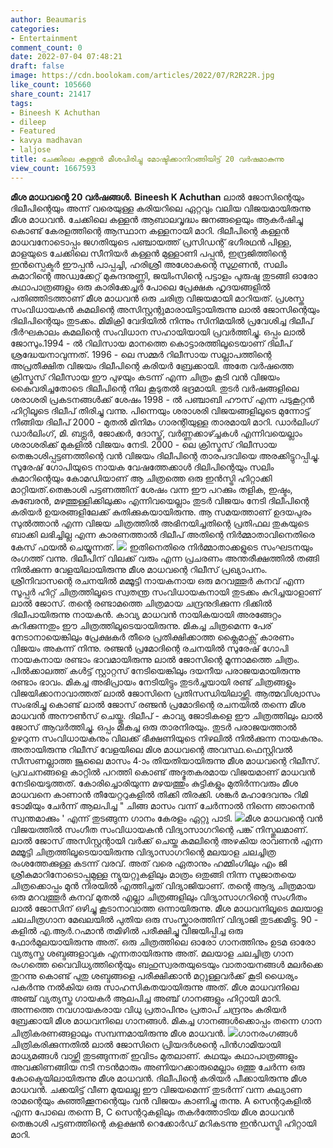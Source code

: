 ```yaml
---
author: Beaumaris
categories:
- Entertainment
comment_count: 0
date: 2022-07-04 07:48:21
draft: false
image: https://cdn.boolokam.com/articles/2022/07/R2R22R.jpg
like_count: 105660
share_count: 21417
tags:
- Bineesh K Achuthan
- dileep
- Featured
- kavya madhavan
- laljose
title: ചേക്കിലെ കള്ളൻ മീശപിരിച്ചു മോഷ്ടിക്കാനിറങ്ങിയിട്ട് 20 വർഷമാകുന്നു
view_count: 1667593
---
```


**മീശ മാധവന്റെ 20 വർഷങ്ങൾ.** **Bineesh K Achuthan** ലാൽ ജോസിന്റെയും ദിലീപിന്റെയും അന്ന് വരെയുള്ള കരിയറിലെ ഏറ്റവും വലിയ വിജയമായിരുന്നു മീശ മാധവൻ. ചേക്കിലെ കള്ളൻ ആബാലവൃദ്ധം ജനങ്ങളെയും ആകർഷിച്ചു കൊണ്ട് കേരളത്തിന്റെ ആസ്ഥാന കള്ളനായി മാറി. ദിലീപിന്റെ കള്ളൻ മാധവനോടൊപ്പം ജഗതിയുടെ പഞ്ചായത്ത് പ്രസിഡന്റ് ഭഗീരഥൻ പിള്ള, മാളയുടെ ചേക്കിലെ സീനിയർ കള്ളൻ മുള്ളാണി പപ്പൻ, ഇന്ദ്രജിത്തിന്റെ ഇൻസ്പെക്ടർ ഈപ്പൻ പാപ്പച്ചി, ഹരിശ്രീ അശോകന്റെ സുഗുണൻ, സലിം കുമാറിന്റെ അഡ്വക്കേറ്റ് മുകുന്ദനുണ്ണി, ജയിംസിന്റെ പട്ടാളം പുരുഷു തുടങ്ങി ഓരോ കഥാപാത്രങ്ങളും ഒരു കാരിക്കേച്ചർ പോലെ പ്രേക്ഷക ഹൃദയങ്ങളിൽ പതിഞ്ഞിടത്താണ് മീശ മാധവൻ ഒരു ചരിത്ര വിജയമായി മാറിയത്. പ്രശസ്ത സംവിധായകൻ കമലിന്റെ അസിസ്റ്റന്റുമാരായിട്ടായിരുന്നു ലാൽ ജോസിന്റെയും ദിലിപിന്റെയും തുടക്കം. മിമിക്രി വേദിയിൽ നിന്നും സിനിമയിൽ പ്രവേശിച്ച ദിലീപ് ദീർഘകാലം കമലിന്റെ സംവിധാന സഹായിയായി പ്രവർത്തിച്ചു. ഒപ്പം ലാൽ ജോസും.1994 - ൽ റിലിസായ മാനത്തെ കൊട്ടാരത്തിലൂടെയാണ് ദിലീപ് ശ്രദ്ധേയനാവുന്നത്. 1996 - ലെ സമ്മർ റിലീസായ സല്ലാപത്തിന്റെ അപ്രതീക്ഷിത വിജയം ദിലീപിന്റെ കരിയർ ബ്രേക്കായി. അതേ വർഷത്തെ ക്രിസ്മസ് റിലീസായ ഈ പുഴയും കടന്ന് എന്ന ചിത്രം കൂടി വൻ വിജയം കൈവരിച്ചതോടെ ദിലീപിന്റെ നില കൂടുതൽ ഭദ്രമായി. തുടർ വർഷങ്ങളിലെ ശരാശരി പ്രകടനങ്ങൾക്ക് ശേഷം 1998 - ൽ പഞ്ചാബി ഹൗസ് എന്ന പടുകൂറ്റൻ ഹിറ്റിലൂടെ ദിലീപ് തിരിച്ചു വന്നു. പിന്നെയും ശരാശരി വിജയങ്ങളിലൂടെ മുന്നോട്ട് നീങ്ങിയ ദിലീപ് 2000 - മുതൽ മിനിമം ഗാരന്റിയുള്ള താരമായി മാറി. ഡാർലിംഗ് ഡാർലിംഗ്, മി. ബട്ലർ, ജോക്കർ, ദോസ്ത്, വർണ്ണക്കാഴ്ച്ചകൾ എന്നിവയെല്ലാം ശരാശരിക്ക് മുകളിൽ വിജയം നേടി. 2000 - ലെ ക്രിസ്മസ് റിലീസായ തെങ്കാശിപ്പട്ടണത്തിന്റെ വൻ വിജയം ദിലീപിന്റെ താരപദവിയെ അരക്കിട്ടുറപ്പിച്ചു. സുരേഷ് ഗോപിയുടെ നായക വേഷത്തേക്കാൾ ദിലിപിന്റെയും സലിം കുമാറിന്റെയും കോമഡിയാണ് ആ ചിത്രത്തെ ഒരു ഇൻസ്ട്രി ഹിറ്റാക്കി മാറ്റിയത്.തെങ്കാശി പട്ടണത്തിന് ശേഷം വന്ന ഈ പറക്കും തളിക, ഇഷ്ടം, കുബേരൻ, മഴത്തുള്ളിക്കിലുക്കം എന്നിവയെല്ലാം തുടർ വിജയം നേടി ദിലീപിന്റെ കരിയർ ഉയരങ്ങളിലേക്ക് കുതിക്കുകയായിരുന്നു. ആ സമയത്താണ് ഉദയപുരം സുൽത്താൻ എന്ന വിജയ ചിത്രത്തിൽ അഭിനയിച്ചതിന്റെ പ്രതിഫല തുകയുടെ ബാക്കി ലഭിച്ചില്ല എന്ന കാരണത്താൽ ദിലീപ് അതിന്റെ നിർമ്മാതാവിനെതിരെ കേസ് ഫയൽ ചെയ്യുന്നത്. ![](https://cdn.boolokam.com/articles/2022/07/R2R22R.jpg) ഇതിനെതിരെ നിർമ്മാതാക്കളുടെ സംഘടനയും രംഗത്ത് വന്നു. ദിലീപിന് വിലക്ക് വരും എന്ന പ്രചരണം അന്തരീക്ഷത്തിൽ തങ്ങി നിൽക്കുന്ന വേളയിലായിരുന്നു മീശ മാധവന്റെ റിലീസ് പ്രഖ്യാപനം. ശ്രീനിവാസന്റെ രചനയിൽ മമ്മൂട്ടി നായകനായ ഒരു മറവത്തൂർ കനവ് എന്ന സൂപ്പർ ഹിറ്റ് ചിത്രത്തിലൂടെ സ്വതന്ത്ര സംവിധായകനായി തുടക്കം കുറിച്ചയാളാണ് ലാൽ ജോസ്. തന്റെ രണ്ടാമത്തെ ചിത്രമായ ചന്ദ്രനുദിക്കുന്ന ദിക്കിൽ ദിലീപായിരുന്നു നായകൻ. കാവ്യ മാധവൻ നായികയായി അരങ്ങേറ്റം കുറിക്കുന്നതും ഈ ചിത്രത്തിലൂടെയായിരുന്നു. മികച്ച ചിത്രമെന്ന പേര് നേടാനായെങ്കിലും പ്രേക്ഷകർ തീരെ പ്രതിക്ഷിക്കാത്ത ക്ലൈമാക്സ് കാരണം വിജയം അകന്ന് നിന്നു. രഞ്ജൻ പ്രമോദിന്റെ രചനയിൽ സുരേഷ് ഗോപി നായകനായ രണ്ടാം ഭാവമായിരുന്നു ലാൽ ജോസിന്റെ മൂന്നാമത്തെ ചിത്രം. പിൽക്കാലത്ത് കൾട്ട് സ്റ്റാറ്റസ് നേടിയെങ്കിലും ദയനീയ പരാജയമായിരുന്നു രണ്ടാം ഭാവം. മികച്ച അഭിപ്രായം നേടിയിട്ടും തുടർച്ചയായി രണ്ട് ചിത്രങ്ങളും വിജയിക്കാനാവാത്തത് ലാൽ ജോസിനെ പ്രതിസന്ധിയിലാഴ്ത്തി. ആത്മവിശ്വാസം സംഭരിച്ചു കൊണ്ട് ലാൽ ജോസ് രഞ്ജൻ പ്രമോദിന്റെ രചനയിൽ തന്നെ മീശ മാധവൻ അനൗൺസ് ചെയ്തു. ദിലീപ് - കാവ്യ ജോടികളെ ഈ ചിത്രത്തിലും ലാൽ ജോസ് ആവർത്തിച്ചു. ഒപ്പം മികച്ച ഒരു താരനിരയും. തുടർ പരാജയത്താൽ ഉഴറുന്ന സംവിധായകനും വിലക്ക് ഭീക്ഷണിയുടെ നിഴലിൽ നിൽക്കുന്ന നായകനും. അതായിരുന്നു റിലീസ് വേളയിലെ മിശ മാധവന്റെ അവസ്ഥ.ഫെസ്റ്റിവൽ സീസണല്ലാത്ത ജൂലൈ മാസം 4-ാം തിയതിയായിരുന്നു മീശ മാധവന്റെ റിലീസ്. പ്രവചനങ്ങളെ കാറ്റിൽ പറത്തി കൊണ്ട് അദ്ഭുതകരമായ വിജയമാണ് മാധവൻ നേടിയെടുത്തത്. കോരിച്ചൊരിയുന്ന മഴയത്തും കുട്ടികളും മുതിർന്നവരും മീശ മാധവനെ കാണാൻ തീയേറ്ററുകളിൽ തിക്കി തിരക്കി. ശങ്കർ മഹാദേവനും റിമി ടോമിയും ചേർന്ന് ആലപിച്ച " ചിങ്ങ മാസം വന്ന് ചേർന്നാൽ നിന്നെ ഞാനെൻ സ്വന്തമാക്കും ' എന്ന് തുടങ്ങുന്ന ഗാനം കേരളം ഏറ്റു പാടി. ![](https://cdn.boolokam.com/articles/2022/07/5UU5U.jpg)മീശ മാധവന്റെ വൻ വിജയത്തിൽ സംഗീത സംവിധായകൻ വിദ്യാസാഗറിന്റെ പങ്ക് നിസ്തുലമാണ്. ലാൽ ജോസ് അസിസ്റ്റന്റായി വർക്ക് ചെയ്ത കമലിന്റെ അഴകിയ രാവണൻ എന്ന മമ്മൂട്ടി ചിത്രത്തിലൂടെയായിരുന്നു വിദ്യാസാഗറിന്റെ മലയാള ചലച്ചിത്ര രംശത്തേക്കുള്ള കടന്ന് വരവ്. അത് വരെ ഏതാനും ഹമ്മിംഗിലും എം ജി ശ്രീകുമാറിനോടൊപ്പമുള്ള ന്യുയറ്റുകളിലും മാത്രം ഒതുങ്ങി നിന്ന സുജാതയെ ചിത്രക്കൊപ്പം മുൻ നിരയിൽ എത്തിച്ചത് വിദ്യാജിയാണ്. തന്റെ ആദ്യ ചിത്രമായ ഒരു മറവത്തൂർ കനവ് മുതൽ എല്ലാ ചിത്രങ്ങളിലും വിദ്യാസാഗറിന്റെ സംഗീതം ലാൽ ജോസിന് ഒഴിച്ചു കൂടാനാവാത്ത ഒന്നായിരുന്നു. മീശ മാധവനിലൂടെ മലയാള ചലചിത്രഗാന മേഖലയിൽ പുതിയ ഒരു സംസ്ക്കാരത്തിന് വിദ്യാജി തുടക്കമിട്ടു. 90 - കളിൽ എ.ആർ.റഹ്മാൻ തമിഴിൽ പരീക്ഷിച്ചു വിജയിപ്പിച്ച ഒരു ഫോർമുലയായിരുന്നു അത്. ഒരു ചിത്രത്തിലെ ഓരോ ഗാനത്തിനും ഉടമ ഓരോ വ്യത്യസ്ത ശബ്ദങ്ങളാവുക എന്നതായിരുന്നു അത്. മലയാള ചലച്ചിത്ര ഗാന രംഗത്തെ വൈവിധ്യത്തിന്റെയും ബഹുസ്വരതയുടെയും വാതായനങ്ങൾ മലർക്കെ തുറന്നു കൊണ്ട് പുതു ശബ്ദങ്ങളെ പരീക്ഷിക്കാൻ മറ്റുള്ളവർക്ക് കൂടി ധൈര്യം പകർന്നു നൽകിയ ഒരു സാഹസികതയായിരുന്നു അത്. മീശ മാധവനിലെ അഞ്ച് വ്യത്യസ്ത ഗായകർ ആലപിച്ച അഞ്ച് ഗാനങ്ങളും ഹിറ്റായി മാറി. അന്നത്തെ നവഗായകരായ വിധു പ്രതാപിനും പ്രതാപ് ചന്ദ്രനും കരിയർ ബ്രേക്കായി മീശ മാധവനിലെ ഗാനങ്ങൾ. മികച്ച ഗാനങ്ങൾക്കൊപ്പം തന്നെ ഗാന ചിത്രികരണങ്ങളാലും സമ്പന്നമായിരുന്നു മീശ മാധവൻ. ![](https://cdn.boolokam.com/articles/2022/07/GGGGGG.jpg)ഗാനരംഗങ്ങൾ ചിത്രികരിക്കുന്നതിൽ ലാൽ ജോസിനെ പ്രിയദർശന്റെ പിൻഗാമിയായി മാധ്യമങ്ങൾ വാഴ്ത്തി തുടങ്ങുന്നത് ഇവിടം മുതലാണ്. കഥയും കഥാപാത്രങ്ങളും അവക്കിണങ്ങിയ നടീ നടൻമാരും അണിയറക്കാരുമെല്ലാം ഒത്തു ചേർന്ന ഒരു കോക്ടെയിലായിരുന്നു മീശ മാധവൻ. ദിലീപിന്റെ കരിയർ പീക്കായിരുന്നു മീശ മാധവൻ. ചക്കയിട്ട് വീണ മുയലല്ല ഈ വിജയമെന്ന് തുടർന്ന് വന്ന കല്യാണ രാമന്റെയും കുഞ്ഞിക്കൂനന്റെയും വൻ വിജയം കാണിച്ചു തന്നു. A സെന്ററുകളിൽ എന്ന പോലെ തന്നെ B, C സെന്ററുകളിലും തകർത്തോടിയ മീശ മാധവൻ തെങ്കാശി പട്ടണത്തിന്റെ കളക്ഷൻ റെക്കോർഡ് മറികടന്നു ഇൻഡസ്ട്രി ഹിറ്റായി മാറി.